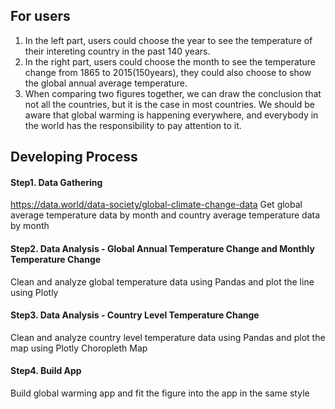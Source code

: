 ## For users
1. In the left part, users could choose the year to see the temperature of their intereting country in the past 140 years.
2. In the right part, users could choose the month to see the temperature change from 1865 to 2015(150years), they could also choose to show the global annual average temperature.
3. When comparing two figures together, we can draw the conclusion that not all the countries, but it is the case in most countries. We should be aware that global warming is happening everywhere, and everybody in the world has the responsibility to pay attention to it.



## Developing Process
#### Step1. Data Gathering
https://data.world/data-society/global-climate-change-data
Get global average temperature data by month and country average temperature data by month 

#### Step2. Data Analysis - Global Annual Temperature Change and Monthly Temperature Change
Clean and analyze global temperature data using Pandas and plot the line using Plotly

#### Step3. Data Analysis - Country Level Temperature Change
Clean and analyze country level temperature data using Pandas and plot the map using Plotly Choropleth Map

#### Step4. Build App
Build global warming app and fit the figure into the app in the same style
